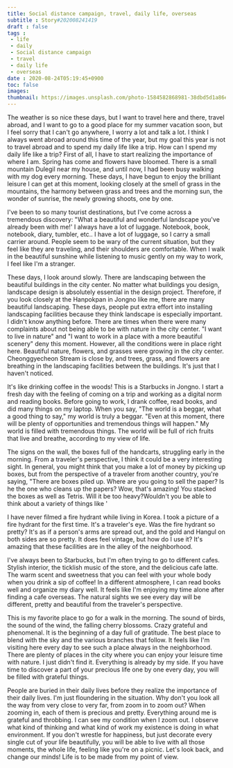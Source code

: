```yaml
---
title: Social distance campaign, travel, daily life, overseas
subtitle : Story#202008241419
draft : false
tags :
 - life
 - daily
 - Social distance campaign
 - travel
 - daily life
 - overseas
date : 2020-08-24T05:19:45+0900
toc: false
images: 
thumbnail: https://images.unsplash.com/photo-1584582868981-38dbd5d1a86e?ixlib=rb-1.2.1&q=80&fm=jpg&crop=entropy&cs=tinysrgb&w=1080&fit=max&ixid=eyJhcHBfaWQiOjE1NTU0OX0
---
```


The weather is so nice these days, but I want to travel here and there, travel abroad, and I want to go to a good place for my summer vacation soon, but I feel sorry that I can't go anywhere, I worry a lot and talk a lot. I think I always went abroad around this time of the year, but my goal this year is not to travel abroad and to spend my daily life like a trip. How can I spend my daily life like a trip? First of all, I have to start realizing the importance of where I am. Spring has come and flowers have bloomed. There is a small mountain Dulegil near my house, and until now, I had been busy walking with my dog every morning. These days, I have begun to enjoy the brilliant leisure I can get at this moment, looking closely at the smell of grass in the mountains, the harmony between grass and trees and the morning sun, the wonder of sunrise, the newly growing shoots, one by one.  

I've been to so many tourist destinations, but I've come across a tremendous discovery: "What a beautiful and wonderful landscape you've already been with me!' I always have a lot of luggage. Notebook, book, notebook, diary, tumbler, etc.. I have a lot of luggage, so I carry a small carrier around. People seem to be wary of the current situation, but they feel like they are traveling, and their shoulders are comfortable. When I walk in the beautiful sunshine while listening to music gently on my way to work, I feel like I'm a stranger.  

These days, I look around slowly. There are landscaping between the beautiful buildings in the city center. No matter what buildings you design, landscape design is absolutely essential in the design project. Therefore, if you look closely at the Hanpokpan in Jongno like me, there are many beautiful landscaping. These days, people put extra effort into installing landscaping facilities because they think landscape is especially important. I didn't know anything before. There are times when there were many complaints about not being able to be with nature in the city center. "I want to live in nature" and "I want to work in a place with a more beautiful scenery" deny this moment. However, all the conditions were in place right here. Beautiful nature, flowers, and grasses were growing in the city center. Cheonggyecheon Stream is close by, and trees, grass, and flowers are breathing in the landscaping facilities between the buildings. It's just that I haven't noticed.  

It's like drinking coffee in the woods! This is a Starbucks in Jongno. I start a fresh day with the feeling of coming on a trip and working as a digital norm and reading books. Before going to work, I drank coffee, read books, and did many things on my laptop. When you say, "The world is a beggar, what a good thing to say," my world is truly a beggar. "Even at this moment, there will be plenty of opportunities and tremendous things will happen." My world is filled with tremendous things. The world will be full of rich fruits that live and breathe, according to my view of life.  

The signs on the wall, the boxes full of the handcarts, struggling early in the morning. From a traveler's perspective, I think it could be a very interesting sight. In general, you might think that you make a lot of money by picking up boxes, but from the perspective of a traveler from another country, you're saying, "There are boxes piled up. Where are you going to sell the paper? Is he the one who cleans up the papers? Wow, that's amazing! You stacked the boxes as well as Tetris. Will it be too heavy?Wouldn't you be able to think about a variety of things like '  

I have never filmed a fire hydrant while living in Korea. I took a picture of a fire hydrant for the first time. It's a traveler's eye. Was the fire hydrant so pretty? It's as if a person's arms are spread out, and the gold and Hangul on both sides are so pretty. It does feel vintage, but how do I use it? It's amazing that these facilities are in the alley of the neighborhood.  

I've always been to Starbucks, but I'm often trying to go to different cafes. Stylish interior, the ticklish music of the store, and the delicious cafe latte. The warm scent and sweetness that you can feel with your whole body when you drink a sip of coffee! In a different atmosphere, I can read books well and organize my diary well. It feels like I'm enjoying my time alone after finding a cafe overseas. The natural sights we see every day will be different, pretty and beautiful from the traveler's perspective.  

This is my favorite place to go for a walk in the morning. The sound of birds, the sound of the wind, the falling cherry blossoms. Crazy grateful and phenomenal. It is the beginning of a day full of gratitude. The best place to blend with the sky and the various branches that follow. It feels like I'm visiting here every day to see such a place always in the neighborhood. There are plenty of places in the city where you can enjoy your leisure time with nature. I just didn't find it. Everything is already by my side. If you have time to discover a part of your precious life one by one every day, you will be filled with grateful things.  

People are buried in their daily lives before they realize the importance of their daily lives. I'm just floundering in the situation. Why don't you look all the way from very close to very far, from zoom in to zoom out? When zooming in, each of them is precious and pretty. Everything around me is grateful and throbbing. I can see my condition when I zoom out. I observe what kind of thinking and what kind of work my existence is doing in what environment. If you don't wrestle for happiness, but just decorate every single cut of your life beautifully, you will be able to live with all those moments, the whole life, feeling like you're on a picnic. Let's look back, and change our minds! Life is to be made from my point of view.  

